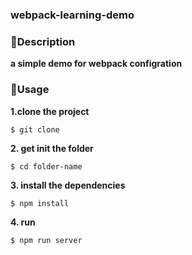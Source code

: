 ### webpack-learning-demo

### 🧾Description

**a simple demo for webpack configration**

### 🔑Usage

**1.clone the project**

```shell
$ git clone
```

**2. get init the folder**

```shell
$ cd folder-name
```

**3. install the dependencies**

```shell
$ npm install
```

**4. run**

```shell
$ npm run server
```
